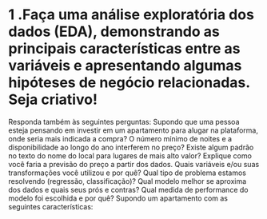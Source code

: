 # 1 .Faça uma análise exploratória dos dados (EDA), demonstrando as principais características entre as variáveis e apresentando algumas hipóteses de negócio relacionadas. Seja criativo!
Responda também às seguintes perguntas:
Supondo que uma pessoa esteja pensando em investir em um apartamento para alugar na plataforma, onde seria mais indicada a compra?
O número mínimo de noites e a disponibilidade ao longo do ano interferem no preço?
Existe algum padrão no texto do nome do local para lugares de mais alto valor?
Explique como você faria a previsão do preço a partir dos dados. Quais variáveis e/ou suas transformações você utilizou e por quê? Qual tipo de problema estamos resolvendo (regressão, classificação)? Qual modelo melhor se aproxima dos dados e quais seus prós e contras? Qual medida de performance do modelo foi escolhida e por quê?
Supondo um apartamento com as seguintes características:
